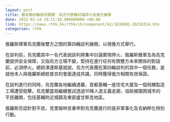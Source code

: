 ```yaml
---
layout: post
title: 俄烏第四輪談判展開　烏方代表稱討論停火及俄方撤軍
date: 2022-03-14 19:11:58.000000000 +08:00
link: https://news.rthk.hk/rthk/ch/component/k2/1638882-20220314.htm
categories: rthk
---
```


俄羅斯揮軍烏克蘭後雙方之間的第四輪談判展開，以視像方式舉行。

在談判前，烏克蘭其中一名代表說談判將集中討論實現停火、俄羅斯撤軍及為烏克蘭提供安全保障，又指烏方立場不變，堅持在進行任何有關雙方未來關係的對話前，必須停火。總統澤連斯基就說，烏方代表團在第四輪談判的其中一個任務，是就他本人與俄羅斯總統普京的會面達成共識，同時獲得俄方相關有效保證。

在談判進行的同時，烏克蘭各地繼續遇襲，首都基輔一座住宅大廈及一個飛機製造工場遭受砲擊。烏克蘭當局繼續嘗試透過10條人道主義走廊，協助被圍困城市的平民離開，包括基輔附近城鎮及東部盧甘斯克地區。

俄羅斯否認針對平民，克里姆林宮重申對烏克蘭進行的是非軍事化及去納粹化特別行動。
